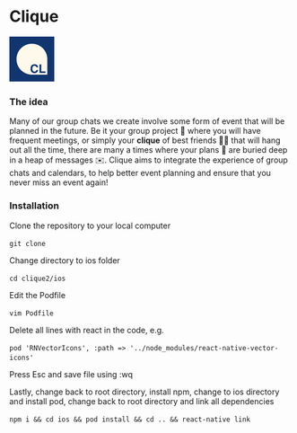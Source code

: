 # Clique
![Logo](https://github.com/clique-orbital/clique2/blob/master/ios/RNFirebaseStarter/Images.xcassets/AppIcon.appiconset/icon-40%402x.png)

### The idea
Many of our group chats we create involve some form of event that will be planned in the future. Be it your group project :file_folder: where you will have frequent meetings, or simply your **clique** of best friends :two_women_holding_hands::two_men_holding_hands: that will hang out all the time, there are many a times where your plans :date: are buried deep in a heap of messages :envelope:. Clique aims to integrate the experience of group chats and calendars, to help better event planning and ensure that you never miss an event again!

### Installation
Clone the repository to your local computer

` git clone `

Change directory to ios folder

`cd clique2/ios`

Edit the Podfile

`vim Podfile`

Delete all lines with react in the code, e.g.

`pod 'RNVectorIcons', :path => '../node_modules/react-native-vector-icons'`

Press Esc and save file using :wq

Lastly, change back to root directory, install npm, change to ios directory and install pod, change back to root directory and link all dependencies

`npm i && cd ios && pod install && cd .. && react-native link`
